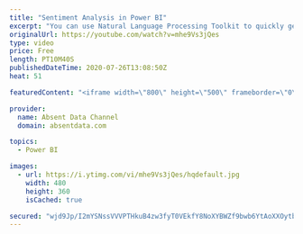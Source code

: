 ```yaml
---
title: "Sentiment Analysis in Power BI"
excerpt: "You can use Natural Language Processing Toolkit to quickly get sentiment scores on text like comments or tweets. You can check out the full written instructions here:"
originalUrl: https://youtube.com/watch?v=mhe9Vs3jQes
type: video
price: Free
length: PT10M40S
publishedDateTime: 2020-07-26T13:08:50Z
heat: 51

featuredContent: "<iframe width=\"800\" height=\"500\" frameborder=\"0\" src=\"https://www.youtube.com/embed/mhe9Vs3jQes\" allow=\"accelerometer; autoplay; encrypted-media; gyroscope; picture-in-picture\" allowfullscreen></iframe>"

provider:
  name: Absent Data Channel
  domain: absentdata.com

topics:
  - Power BI

images:
  - url: https://i.ytimg.com/vi/mhe9Vs3jQes/hqdefault.jpg
    width: 480
    height: 360
    isCached: true

secured: "wjd9Jp/I2mYSNssVVVPTHkuB4zw3fyT0VEkfY8NoXYBWZf9bwb6YtAoXXOytbdNu4cOMxwil3Dqmen/0A0AZYRd7VwQ0twldQxQZf+VjZp3BSF/vBf6WiUqYh25bQUWbCXqCgbLIs8vhadl9bzFRlUMh7L+Rgj2MKl7MMLYk2QrqO2SLZZ/d3As/JrydZMXkOJ1Qf9+O4FUvUu1N9MUTh1EPGy1LV3FSftyqsZ2iuNEIhToRZa9DNCFL3iHGbSR6oRdpgFPJ528F21Ba+p01xXr1JU3QtU7sBX3YybDxKgLqV7yurmiwy/jdfG5dI+yywJNSM+FD0Ja9oLgAe11VhAM+6tWQ2FgQR6viAmRCYJ1WEa4CcnKELK/ajXxf0yjHPTm8/qfAB4EM+QvDzaA3qOuX01Qt9BsOgFgcDIZbX+U=;SbzOqmf5Gz9XuTQ1QpemmQ=="
---
```


